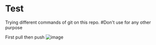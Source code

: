 # Test
Trying different commands of git on this repo. #Don't use for any other purpose


First pull then push
![image](https://github.com/user-attachments/assets/f2d6c75e-dbc4-46d0-9c8a-d4676c378f25)
